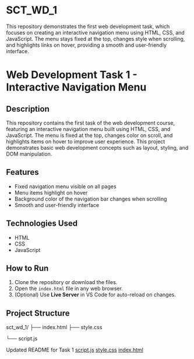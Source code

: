 # SCT_WD_1
This repository demonstrates the first web development task, which focuses on creating an interactive navigation menu using HTML, CSS, and JavaScript. The menu stays fixed at the top, changes style when scrolling, and highlights links on hover, providing a smooth and user-friendly interface.
# Web Development Task 1 - Interactive Navigation Menu

## Description
This repository contains the first task of the web development course, featuring an interactive navigation menu built using HTML, CSS, and JavaScript. The menu is fixed at the top, changes color on scroll, and highlights items on hover to improve user experience. This project demonstrates basic web development concepts such as layout, styling, and DOM manipulation.

## Features
- Fixed navigation menu visible on all pages
- Menu items highlight on hover
- Background color of the navigation bar changes when scrolling
- Smooth and user-friendly interface

## Technologies Used
- HTML
- CSS
- JavaScript

## How to Run
1. Clone the repository or download the files.  
2. Open the `index.html` file in any web browser.  
3. (Optional) Use **Live Server** in VS Code for auto-reload on changes.  

## Project Structure
sct_wd_1/
├── index.html
├── style.css

└── script.js

Updated README for Task 1
[script.js](https://github.com/user-attachments/files/22471592/script.js)
[style.css](https://github.com/user-attachments/files/22471599/style.css)
[index.html](https://github.com/user-attachments/files/22471611/index.html)
